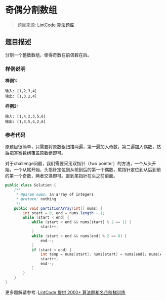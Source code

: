 # 奇偶分割数组
 > 题目来源: [LintCode 算法题库](https://www.lintcode.com/problem/partition-array-by-odd-and-even/?utm_source=sc-github-wzz)
 ## 题目描述
 分割一个整数数组，使得奇数在前偶数在后。

 ### 样例说明
 **样例1:**

```plain
输入: [1,2,3,4]
输出: [1,3,2,4]
```

**样例2:**

```plain
输入: [1,4,2,3,5,6]
输出: [1,3,5,4,2,6]
```


 ### 参考代码
 原题目很简单，只需要将原数组扫描两遍，第一遍加入奇数，第二遍加入偶数，然后把答案数组覆盖原数组即可。

对于challenge问题，我们需要采用双指针（two pointer）的方法，一个从头开始，一个从尾开始，头指针定位到从前到后的第一个偶数，尾指针定位到从后到前的第一个奇数，两者交换即可。直到尾指针在头之前前面。
```java
public class Solution {
    /**
     * @param nums: an array of integers
     * @return: nothing
     */
    public void partitionArray(int[] nums) {
        int start = 0, end = nums.length - 1;
        while (start < end) {
            while (start < end && nums[start] % 2 == 1) {
                start++;
            }
            while (start < end && nums[end] % 2 == 0) {
                end--;
            }
            if (start < end) {
                int temp = nums[start]; nums[start] = nums[end]; nums[end] = temp;
                start++;
                end--;
            } 
        }
    }
}
```
 更多题解请参考: [LintCode 提供 2000+ 算法题和名企阶梯训练](https://www.lintcode.com/problem/?utm_source=sc-github-wzz)